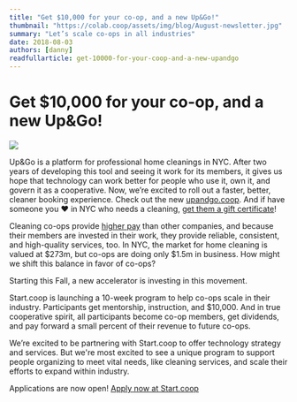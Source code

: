 ```yaml
---
title: "Get $10,000 for your co-op, and a new Up&Go!"
thumbnail: "https://colab.coop/assets/img/blog/August-newsletter.jpg"
summary: "Let’s scale co-ops in all industries"
date: 2018-08-03
authors: [danny]
readfullarticle: get-10000-for-your-coop-and-a-new-upandgo
---
```


# Get $10,000 for your co-op, and a new Up&Go!

<img src="/assets/img/blog/August-newsletter.jpg" class="center-element">

Up&Go is a platform for professional home cleanings in NYC. After two years of developing this tool and seeing it work for its members, it gives us hope that technology can work better for people who use it, own it, and govern it as a cooperative. Now, we’re excited to roll out a faster, better, cleaner booking experience. Check out the new <a href="http://upandgo.coop/" target="_blank" rel="noopener noreferrer">upandgo.coop</a>. And if have someone you ❤ in NYC who needs a cleaning, <a href="https://www.upandgo.coop/gift_certificates/new" target="_blank" rel="noopener">get them a gift certificate</a>!

Cleaning co-ops provide <a href="https://www.nynmedia.com/news/how-to-hire-a-housekeeper-with-a-clean-conscience" target="_blank" rel="noopener">higher pay</a> than other companies, and because their members are invested in their work, they provide reliable, consistent, and high-quality services, too. In NYC, the market for home cleaning is valued at $273m, but co-ops are doing only $1.5m in business. How might we shift this balance in favor of co-ops?

Starting this Fall, a new accelerator is investing in this movement.

Start.coop is launching a 10-week program to help co-ops scale in their industry. Participants get mentorship, instruction, and $10,000. And in true cooperative spirit, all participants become co-op members, get dividends, and pay forward a small percent of their revenue to future co-ops.

We’re excited to be partnering with Start.coop to offer technology strategy and services. But we're most excited to see a unique program to support people organizing to meet vital needs, like cleaning services, and scale their efforts to expand within industry.

Applications are now open! <a href="https://start.coop/" target="_blank" rel="noopener">Apply now at Start.coop</a>
